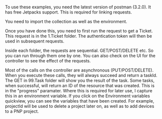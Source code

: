 To use these examples, you need the latest version of postman (3.2.0).
It has free Jetpacks support.  This is required for linking requests.

You need to import the collection as well as the environment.

Once you have done this, you need to first run the request to get a Ticket.  This request is in the 1.Ticket folder.
The authentication token will then be used in subsequent requests.

Inside each folder, the requests are sequential.  GET/POST/DELETE etc.  So you can run through them one by one.
You can also check on the UI for the controller to see the effect of the requests.

Most of the calls on the controller are asynchronous (PUT/POST/DELETE).  When you execute these calls, they will always
succeed and return a taskId.  The GET in 99.Task folder will show you the result of the task.
Some tasks, when successful, will return an ID of the resource that was created.  This is in the "progress" paramater.
Where this is required for later use, I capture this in an environment variable.
If you click on the Environment variables quickview, you can see the variables that have been created.
For example, projectId will be used to delete a project later on, as well as to add devices to a PNP project.